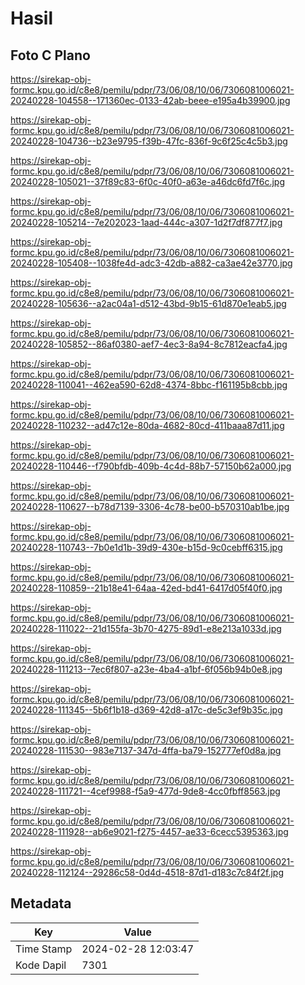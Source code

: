 # Hasil

## Foto C Plano

https://sirekap-obj-formc.kpu.go.id/c8e8/pemilu/pdpr/73/06/08/10/06/7306081006021-20240228-104558--171360ec-0133-42ab-beee-e195a4b39900.jpg

https://sirekap-obj-formc.kpu.go.id/c8e8/pemilu/pdpr/73/06/08/10/06/7306081006021-20240228-104736--b23e9795-f39b-47fc-836f-9c6f25c4c5b3.jpg

https://sirekap-obj-formc.kpu.go.id/c8e8/pemilu/pdpr/73/06/08/10/06/7306081006021-20240228-105021--37f89c83-6f0c-40f0-a63e-a46dc6fd7f6c.jpg

https://sirekap-obj-formc.kpu.go.id/c8e8/pemilu/pdpr/73/06/08/10/06/7306081006021-20240228-105214--7e202023-1aad-444c-a307-1d2f7df877f7.jpg

https://sirekap-obj-formc.kpu.go.id/c8e8/pemilu/pdpr/73/06/08/10/06/7306081006021-20240228-105408--1038fe4d-adc3-42db-a882-ca3ae42e3770.jpg

https://sirekap-obj-formc.kpu.go.id/c8e8/pemilu/pdpr/73/06/08/10/06/7306081006021-20240228-105636--a2ac04a1-d512-43bd-9b15-61d870e1eab5.jpg

https://sirekap-obj-formc.kpu.go.id/c8e8/pemilu/pdpr/73/06/08/10/06/7306081006021-20240228-105852--86af0380-aef7-4ec3-8a94-8c7812eacfa4.jpg

https://sirekap-obj-formc.kpu.go.id/c8e8/pemilu/pdpr/73/06/08/10/06/7306081006021-20240228-110041--462ea590-62d8-4374-8bbc-f161195b8cbb.jpg

https://sirekap-obj-formc.kpu.go.id/c8e8/pemilu/pdpr/73/06/08/10/06/7306081006021-20240228-110232--ad47c12e-80da-4682-80cd-411baaa87d11.jpg

https://sirekap-obj-formc.kpu.go.id/c8e8/pemilu/pdpr/73/06/08/10/06/7306081006021-20240228-110446--f790bfdb-409b-4c4d-88b7-57150b62a000.jpg

https://sirekap-obj-formc.kpu.go.id/c8e8/pemilu/pdpr/73/06/08/10/06/7306081006021-20240228-110627--b78d7139-3306-4c78-be00-b570310ab1be.jpg

https://sirekap-obj-formc.kpu.go.id/c8e8/pemilu/pdpr/73/06/08/10/06/7306081006021-20240228-110743--7b0e1d1b-39d9-430e-b15d-9c0cebff6315.jpg

https://sirekap-obj-formc.kpu.go.id/c8e8/pemilu/pdpr/73/06/08/10/06/7306081006021-20240228-110859--21b18e41-64aa-42ed-bd41-6417d05f40f0.jpg

https://sirekap-obj-formc.kpu.go.id/c8e8/pemilu/pdpr/73/06/08/10/06/7306081006021-20240228-111022--21d155fa-3b70-4275-89d1-e8e213a1033d.jpg

https://sirekap-obj-formc.kpu.go.id/c8e8/pemilu/pdpr/73/06/08/10/06/7306081006021-20240228-111213--7ec6f807-a23e-4ba4-a1bf-6f056b94b0e8.jpg

https://sirekap-obj-formc.kpu.go.id/c8e8/pemilu/pdpr/73/06/08/10/06/7306081006021-20240228-111345--5b6f1b18-d369-42d8-a17c-de5c3ef9b35c.jpg

https://sirekap-obj-formc.kpu.go.id/c8e8/pemilu/pdpr/73/06/08/10/06/7306081006021-20240228-111530--983e7137-347d-4ffa-ba79-152777ef0d8a.jpg

https://sirekap-obj-formc.kpu.go.id/c8e8/pemilu/pdpr/73/06/08/10/06/7306081006021-20240228-111721--4cef9988-f5a9-477d-9de8-4cc0fbff8563.jpg

https://sirekap-obj-formc.kpu.go.id/c8e8/pemilu/pdpr/73/06/08/10/06/7306081006021-20240228-111928--ab6e9021-f275-4457-ae33-6cecc5395363.jpg

https://sirekap-obj-formc.kpu.go.id/c8e8/pemilu/pdpr/73/06/08/10/06/7306081006021-20240228-112124--29286c58-0d4d-4518-87d1-d183c7c84f2f.jpg


## Metadata

| Key        | Value               |
| ---------- | ------------------- |
| Time Stamp | 2024-02-28 12:03:47 |
| Kode Dapil | 7301                |



